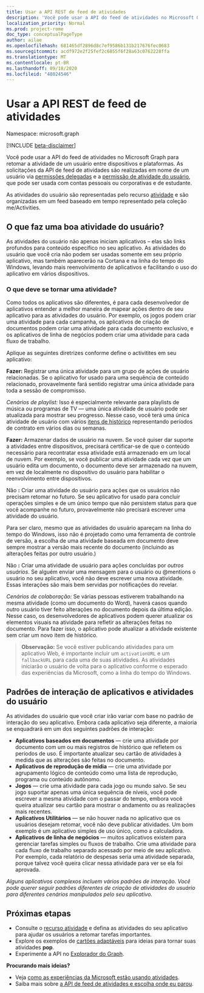 ```yaml
---
title: Usar a API REST de feed de atividades
description: 'Você pode usar a API do feed de atividades no Microsoft Graph para retomar a atividade de um usuário entre dispositivos e plataformas. As solicitações da API de feed de atividades são realizadas em nome de um usuário via permissões delegadas e a permissão de atividade do usuário, que pode ser usada com contas pessoais ou corporativas e de estudante. '
localization_priority: Normal
ms.prod: project-rome
doc_type: conceptualPageType
author: ailae
ms.openlocfilehash: 681465df2896d8c7ef9586b131b217676fec0683
ms.sourcegitcommit: acdf972e2f25fef2c6855f6f28a63c0762228ffa
ms.translationtype: MT
ms.contentlocale: pt-BR
ms.lasthandoff: 09/18/2020
ms.locfileid: "48024546"
---
```

# <a name="use-the-activity-feed-rest-api"></a>Usar a API REST de feed de atividades

Namespace: microsoft.graph

[!INCLUDE [beta-disclaimer](../../includes/beta-disclaimer.md)]


Você pode usar a API do feed de atividades no Microsoft Graph para retomar a atividade de um usuário entre dispositivos e plataformas. As solicitações da API de feed de atividades são realizadas em nome de um usuário via [permissões delegadas](/graph/permissions-reference#delegated-permissions-application-permissions-and-effective-permissions) e a [permissão de atividade do usuário](/graph/permissions-reference), que pode ser usada com contas pessoais ou corporativas e de estudante.

As atividades do usuário são representadas pelo recurso [atividade](https://developer.microsoft.com/graph/docs/api-reference/beta/resources/projectrome_activity) e são organizadas em um feed baseado em tempo representado pela coleção me/Activities.
<!-- Add missing content.
Each activity represents a unique...
-->
## <a name="what-makes-a-great-user-activity"></a>O que faz uma boa atividade do usuário?

As atividades do usuário não apenas iniciam aplicativos – elas são links profundos para conteúdo específico no seu aplicativo. As atividades do usuário que você cria não podem ser usadas somente em seu próprio aplicativo, mas também aparecerão na Cortana e na linha do tempo do Windows, levando mais reenvolvimento de aplicativos e facilitando o uso do aplicativo em vários dispositivos.

### <a name="what-should-become-an-activity"></a>O que deve se tornar uma atividade?

Como todos os aplicativos são diferentes, é para cada desenvolvedor de aplicativos entender a melhor maneira de mapear ações dentro de seu aplicativo para as atividades do usuário. Por exemplo, os jogos podem criar uma atividade para cada campanha, os aplicativos de criação de documentos podem criar uma atividade para cada documento exclusivo, e os aplicativos de linha de negócios podem criar uma atividade para cada fluxo de trabalho.

Aplique as seguintes diretrizes conforme define o activitites em seu aplicativo:

**Fazer:** Registrar uma única atividade para um grupo de ações de usuário relacionadas.
Se o aplicativo for usado para uma sequência de conteúdo relacionado, provavelmente fará sentido registrar uma única atividade para toda a sessão de compromisso.

*Cenários de playlist:* Isso é especialmente relevante para playlists de música ou programas de TV — uma única atividade de usuário pode ser atualizada para mostrar seu progresso. Nesse caso, você terá uma única atividade de usuário com vários [itens de histórico](https://developer.microsoft.com/graph/docs/api-reference/beta/resources/projectrome_historyitem) representando períodos de contrato em vários dias ou semanas.

**Fazer:** Armazenar dados de usuário na nuvem.
Se você quiser dar suporte a atividades entre dispositivos, precisará certificar-se de que o conteúdo necessário para recontratar essa atividade está armazenado em um local de nuvem. Por exemplo, se você publicar uma atividade cada vez que um usuário edita um documento, o documento deve ser armazenado na nuvem, em vez de localmente no dispositivo do usuário para habilitar o reenvolvimento entre dispositivos.

Não **:** Criar uma atividade do usuário para ações que os usuários não precisam retomar no futuro.
Se seu aplicativo for usado para concluir operações simples e de um único tempo que não persistem status para que você acompanhe no futuro, provavelmente não precisará escrever uma atividade do usuário.

Para ser claro, mesmo que as atividades do usuário apareçam na linha do tempo do Windows, isso não é projetado como uma ferramenta de controle de versão, a escolha de uma atividade baseada em documento deve sempre mostrar a versão mais recente do documento (incluindo as alterações feitas por outro usuário.)

Não **:** Criar uma atividade de usuário para ações concluídas por *outros usuários*.
Se alguém enviar uma mensagem para o usuário ou @mentions o usuário no seu aplicativo, você não deve escrever uma nova atividade. Essas interações são mais bem servidas por notificações do revelar.

*Cenários de colaboração:* Se várias pessoas estiverem trabalhando na mesma atividade (como um documento do Word), haverá casos quando outro usuário tiver feito alterações no documento depois da última edição. Nesse caso, os desenvolvedores de aplicativos podem querer atualizar os elementos visuais na atividade para refletir as alterações feitas no documento. Para fazer isso, o aplicativo pode atualizar a atividade existente sem criar um novo item de histórico.

>**Observação:** Se você estiver publicando atividades para um aplicativo Web, é importante incluir um `activationURL` e um `fallbackURL` para cada uma de suas atividades. As atividades iniciarão o usuário de volta para o aplicativo conforme o esperado das experiências da Microsoft, como a linha do tempo do Windows.

## <a name="app-interaction-patterns-and-user-activities"></a>Padrões de interação de aplicativos e atividades do usuário
As atividades do usuário que você criar irão variar com base no padrão de interação do seu aplicativo. Embora cada aplicativo seja diferente, a maioria se enquadrará em um dos seguintes padrões de interação:

* **Aplicativos baseados em documentos** — crie uma atividade por documento com um ou mais registros de histórico que refletem os períodos de uso. É importante atualizar seu cartão de atividades à medida que as alterações são feitas no documento.
* **Aplicativos de reprodução de mídia** — crie uma atividade por agrupamento lógico de conteúdo como uma lista de reprodução, programa ou conteúdo autônomo.
* **Jogos** — crie uma atividade para cada jogo ou mundo salvo. Se seu jogo suportar apenas uma única sequência de níveis, você pode escrever a mesma atividade com o passar do tempo, embora você queira atualizar seu cartão para mostrar o andamento ou as realizações mais recentes.
* **Aplicativos Utilitários** — se não houver nada no aplicativo que os usuários desejam retomar, você não deve publicar atividades. Um bom exemplo é um aplicativo simples de uso único, como a calculadora.
* **Aplicativos de linha de negócios** — muitos aplicativos existem para gerenciar tarefas simples ou fluxos de trabalho. Crie uma atividade para cada fluxo de trabalho separado acessado por meio de seu aplicativo. Por exemplo, cada relatório de despesas seria uma atividade separada, porque talvez você queira clicar nessa atividade para ver se ela foi aprovada.

*Alguns aplicativos complexos incluem vários padrões de interação. Você pode querer seguir padrões diferentes de criação de atividades do usuário para diferentes cenários manipulados pelo seu aplicativo.*

<!-- Add content or remove H2.
## Common use cases
-->

## <a name="next-steps"></a>Próximas etapas

- Consulte o [recurso atividade](https://developer.microsoft.com/graph/docs/api-reference/beta/resources/projectrome_activity) e defina as atividades do seu aplicativo para ajudar os usuários a retomar tarefas importantes.
- Explore os exemplos de [cartões adaptáveis](https://adaptivecards.io/samples/) para ideias para tornar suas atividades **pop**.
- Experimente a API no [Explorador do Graph](https://developer.microsoft.com/graph/graph-explorer).

**Procurando mais ideias?**

- Veja [como as experiências da Microsoft estão usando atividades](https://channel9.msdn.com/events/Build/2017/B8108).
- Saiba mais sobre [a API de feed de atividades e escolha onde eu parou](https://channel9.msdn.com/Events/Windows/Windows-Developer-Day-Fall-Creators-Update/WinDev011).


